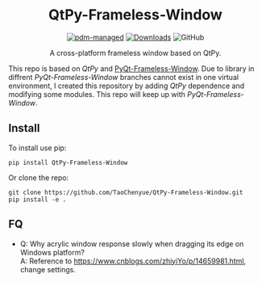 <div align="center">

# QtPy-Frameless-Window

[![pdm-managed](https://img.shields.io/badge/pdm-managed-blueviolet)](https://pdm.fming.dev)
[![Downloads](https://static.pepy.tech/badge/qtpy-frameless-window)](https://pepy.tech/project/qtpy-frameless-window)
![GitHub](https://img.shields.io/github/license/TaoChenyue/Qtpy-Frameless-Window?style=plastic)

A cross-platform frameless window based on QtPy.

</div>

This repo is based on *QtPy* and [PyQt-Frameless-Window](https://github.com/zhiyiYo/PyQt-Frameless-Window). Due to library in diffrent *PyQt-Frameless-Window* branches cannot exist in one virtual environment, I created this repository by adding *QtPy* dependence and modifying some modules. This repo will keep up with *PyQt-Frameless-Window*.

## Install
To install use pip:
```shell
pip install QtPy-Frameless-Window
```
Or clone the repo:
```shell
git clone https://github.com/TaoChenyue/QtPy-Frameless-Window.git
pip install -e .
```

## FQ
+ Q: Why acrylic window response slowly when dragging its edge on Windows platform?<br>
A: Reference to https://www.cnblogs.com/zhiyiYo/p/14659981.html, change settings.
